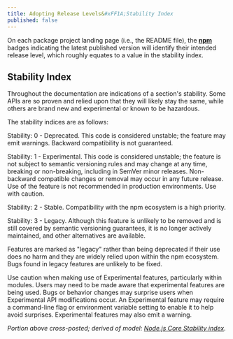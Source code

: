 ```yaml
---
title: Adopting Release Levels&#xFF1A;Stability Index
published: false
---
```


On each package project landing page (i.e., the README file), the [**npm**][]
badges indicating the latest published version will identify their intended
release level, which roughly equates to a value in the stability index.

<!-- At the "Preview" release level, one can expect badges to be orange-colored.
Orange for &ldquo;orange ya glad you're here&rdquo;&mdash;previewing a future
_potentially_ LTS-supported package release. -->

## Stability Index

Throughout the documentation are indications of a section's stability. Some APIs
are so proven and relied upon that they will likely stay the same, while others
are brand new and experimental or known to be hazardous.

The stability indices are as follows:

Stability: 0 - Deprecated. This code is considered unstable; the feature may
emit warnings. Backward compatibility is not guaranteed.

Stability: 1 - Experimental. This code is considered unstable; the feature is
not subject to semantic versioning rules and may change at any time, breaking or
non-breaking, including in SemVer minor releases. Non-backward compatible
changes or removal may occur in any future release. Use of the feature is not
recommended in production environments. Use with caution.

Stability: 2 - Stable. Compatibility with the npm ecosystem is a high priority.

Stability: 3 - Legacy. Although this feature is unlikely to be removed and is
still covered by semantic versioning guarantees, it is no longer actively
maintained, and other alternatives are available.

Features are marked as "legacy" rather than being deprecated if their use does
no harm and they are widely relied upon within the npm ecosystem. Bugs found in
legacy features are unlikely to be fixed.

Use caution when making use of Experimental features, particularly within
modules. Users may need to be made aware that experimental features are being
used. Bugs or behavior changes may surprise users when Experimental API
modifications occur. An Experimental feature may require a command-line flag or
environment variable setting to enable it to help avoid surprises. Experimental
features may also emit a warning.

_Portion above cross-posted; derived of model: [Node.js Core Stability index][]._

<br /><br />

<!-- LINK LABEL DEFINITIONS - START -->

[**npm**]: https://docs.npmjs.com/cli/using-npm/registry
[Node.js Core Stability index]:
  https://nodejs.org/api/documentation.html#stability-index

<!-- LINK LABEL DEFINITIONS - END -->
